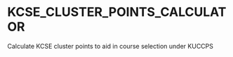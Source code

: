 # KCSE_CLUSTER_POINTS_CALCULATOR
Calculate KCSE cluster points to aid in course selection under KUCCPS
